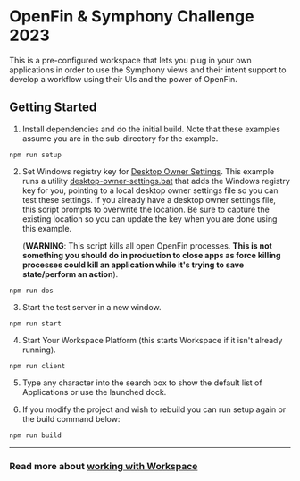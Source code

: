 # OpenFin & Symphony Challenge 2023

This is a pre-configured workspace that lets you plug in your own applications in order to use the Symphony views and their intent support to develop a workflow using their UIs and the power of OpenFin.

## Getting Started

1. Install dependencies and do the initial build. Note that these examples assume you are in the sub-directory for the example.

```shell
npm run setup
```

2. Set Windows registry key for [Desktop Owner Settings](https://developers.openfin.co/docs/desktop-owner-settings).
   This example runs a utility [desktop-owner-settings.bat](./desktop-owner-settings.bat) that adds the Windows registry key for you, pointing to a local desktop owner
   settings file so you can test these settings. If you already have a desktop owner settings file, this script prompts to overwrite the location. Be sure to capture the existing location so you can update the key when you are done using this example.

   (**WARNING**: This script kills all open OpenFin processes. **This is not something you should do in production to close apps as force killing processes could kill an application while it's trying to save state/perform an action**).

```shell
npm run dos
```

3. Start the test server in a new window.

```shell
npm run start
```

4. Start Your Workspace Platform (this starts Workspace if it isn't already running).

```shell
npm run client
```

5. Type any character into the search box to show the default list of Applications or use the launched dock.
   
6. If you modify the project and wish to rebuild you can run setup again or the build command below:

```shell
npm run build
```

---

### Read more about [working with Workspace](https://developers.openfin.co/of-docs/docs/overview-of-workspace)
